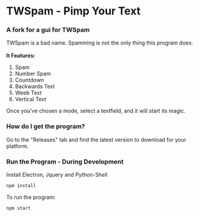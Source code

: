 # TWSpam - Pimp Your Text

### A fork for a gui for TWSpam
TWSpam is a bad name. Spamming is not the only thing this program does.<br><br>
**It Features:**
  1. Spam 
  2. Number Spam 
  3. Countdown 
  4. Backwards Text
  5. Weeb Text
  6. Vertical Text
  
Once you've chosen a mode, select a textfield, and it will start its magic.

### How do I get the program?

Go to the "Releases" tab and find the latest version to download for your platform.

### Run the Program - During Development

Install Electron, Jquery and Python-Shell
```bash
npm install
```

To run the program:
```bash
npm start
```
 
